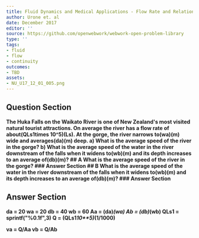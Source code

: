 ```yaml
---
title: Fluid Dynamics and Medical Applications - Flow Rate and Relation to Velocity
author: Urone et. al
date: December 2017
editor: ''
source: https://github.com/openwebwork/webwork-open-problem-library
type: ''
tags:
- fluid
- flow
- continuity
outcomes:
- TBD
assets:
- NU_U17_12_01_005.png
---
```


## Question Section 

<b>
The Huka Falls on the Waikato River is one of New Zealand's most visited natural tourist attractions. On average the river has a flow rate of about(QLs1times 10^5)(Ls). At the gorge, the river narrows to(wa)(m) wide and averages(da)(m) deep.
a) What is the average speed of the river in the gorge? 
b) What is the average speed of the water in the river downstream of the falls when it widens to(wb)(m) and its depth increases to an average of(db)(m)?
## A
What is the average speed of the river in the gorge? 
### Answer Section
## B
What is the average speed of the water in the river downstream of the falls when it widens to(wb)(m) and its depth increases to an average of(db)(m)?
### Answer Section


## Answer Section

da = 20
wa = 20
db = 40
wb = 60
Aa = (da)*(wa)
Ab = (db)*(wb)
QLs1 = sprintf("%0.1f",3)
Q = (QLs1*10**5)*(1/1000)

va = Q/Aa
vb = Q/Ab